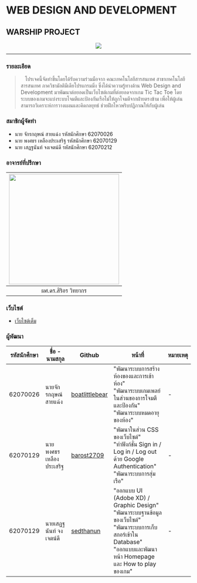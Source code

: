 # WEB DESIGN AND DEVELOPMENT
## WARSHIP PROJECT

<p align="center">
  <img src="https://cdn.discordapp.com/attachments/946408815119699998/971025532911222794/unknown.png">
</p>

<hr>

### รายละเอียด

> &nbsp;&nbsp;&nbsp;โปรเจคนี้จัดทำขึ้นโดยได้รับความร่วมมือจาก คณะเทคโนโลยีสารสนเทศ สาขาเทคโนโลยีสารสนเทศ ภาควิชามัลติมีเดียโปรแกรมมิ่ง ซึ่งได้นำความรู้ทางด้าน Web Design and Development มาพัฒนาต่อยอดเป็นเว็บไซต์เกมที่ต่อยอดจากเกม Tic Tac Toe โดยระบบของเกมจะแบ่งระบบโจมตีและป้องกันเรือไม่ให้ถูกโจมตีจากฝ่ายตรงข้าม เพื่อให้ผู้เล่นสามารถวิเคราะห์การวางแผนและคิดกลยุทธ์ ช่วยฝึกไหวพริบปฏิภาณให้กับผู้เล่น

### สมาชิกผู้จัดทำ

- นาย จักรกฤษณ์ สายแฉ่ง รหัสนักศึกษา 62070026
- นาย พงศธร เหลืองประเสริฐ รหัสนักศึกษา 62070129
- นาย เสฏฐนันท์ จงเจตน์ดี รหัสนักศึกษา 62070212

### อาจารย์ที่ปรึกษา

| <img src="https://www.it.kmitl.ac.th/wp-content/uploads/2018/03/Sirion.jpg" width="300px" height="300px"> | 
|:-:|
|ผศ.ดร.สิริอร วิทยากร|

### เว็บไซต์

- [เว็บไซต์เต็ม]()

### ผู้พัฒนา

|รหัสนักศึกษา| ชื่อ - นามสกุล | Github | หน้าที่ | หมายเหตุ |
|--|--|--|--|--|
| 62070026 | นายจักรกฤษณ์ สายแฉ่ง | [boatlittlebear](https://github.com/boatlittlebear) | "พัฒนาระบบการสร้างห้องของและการเข้าห้อง"<br />"พัฒนาระบบเกมเพลย์ในส่วนของการโจมตีและป้องกัน"<br />"พัฒนาระบบหมดอายุของห้อง" | - |
| 62070129 | นายพงศธร เหลืองประเสริฐ | [barost2709](https://github.com/barost2709) | "พัฒนาในส่วน CSS ของเว็บไซต์" <br />"ทำฟังก์ชั่น Sign in / Log in / Log out ด้วย Google Authentication"<br />"พัฒนาระบบการสุ่มเรือ" | - |
| 62070129 | นายเสฏฐนันท์ จงเจตน์ดี | [sedthanun](https://github.com/sedthanun) | "ออกแบบ UI (Adobe XD) / Graphic Design" <br />"พัฒนาระบบฐานข้อมูลของเว็บไซต์"<br />"พัฒนาระบบการเก็บสกอร์เข้าใน Database"<br />"ออกแบบและพัฒนา หน้า Homepage และ How to play ของเกม" | - |


